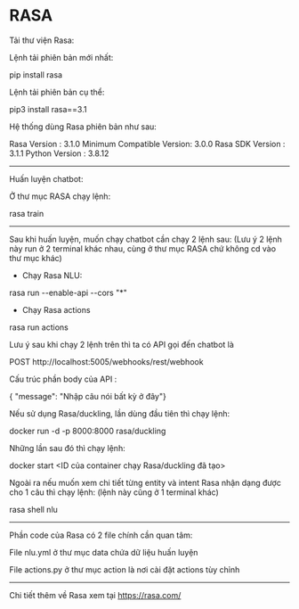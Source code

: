 # RASA


Tải thư viện Rasa:

Lệnh tải phiên bản mới nhất:

pip install rasa

Lệnh tải phiên bản cụ thể:

pip3 install rasa==3.1

Hệ thống dùng Rasa phiên bản như sau:

Rasa Version      :         3.1.0
Minimum Compatible Version: 3.0.0
Rasa SDK Version  :         3.1.1
Python Version    :         3.8.12

****

Huấn luyện chatbot:

Ở thư mục RASA chạy lệnh:

rasa train


****

Sau khi huấn luyện, muốn chạy chatbot cần chạy 2 lệnh sau: (Lưu ý 2 lệnh này run ở 2 terminal khác nhau, cùng ở thư mục RASA chứ không cd vào thư mục khác)

- Chạy Rasa NLU:

rasa run --enable-api --cors "*"

- Chạy Rasa actions

rasa run actions


Lưu ý sau khi chạy 2 lệnh trên thì ta có API gọi đến chatbot là 

POST http://localhost:5005/webhooks/rest/webhook

Cấu trúc phần body của API :

{ "message": "Nhập câu nói bất kỳ ở đây"}


Nếu sử dụng Rasa/duckling, lần dùng đầu tiên thì chạy lệnh: 

docker run -d -p 8000:8000 rasa/duckling

Những lần sau đó thì chạy lệnh:

docker start <ID của container chạy Rasa/duckling đã tạo>


Ngoài ra nếu muốn xem chi tiết từng entity và intent Rasa nhận dạng được cho 1 câu thì chạy lệnh: (lệnh này cũng ở 1 terminal khác)

rasa shell nlu


****

Phần code của Rasa có 2 file chính cần quan tâm:

File nlu.yml ở thư mục data chứa dữ liệu huấn luyện

File actions.py ở thư mục action là nơi cài đặt actions tùy chỉnh


****

Chi tiết thêm về Rasa xem tại https://rasa.com/
